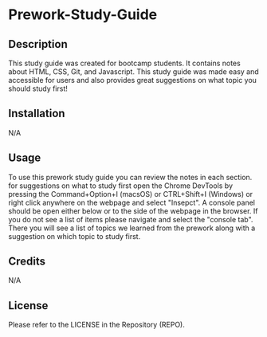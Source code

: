 # Prework-Study-Guide

## Description

This study guide was created for bootcamp students. It contains notes about HTML, CSS, Git, and Javascript. This study guide was made easy and accessible for users and also provides great suggestions on what topic you should study first!

## Installation

N/A

## Usage

To use this prework study guide you can review the notes in each section. for suggestions on what to study first open the Chrome DevTools by pressing the Command+Option+I (macsOS) or CTRL+Shift+I (Windows) or right click anywhere on the webpage and select "Insepct". A console panel should be open either below or to the side of the webpage in the browser. If you do not see a list of items please navigate and select the "console tab". There you will see a list of topics we learned from the prework along with a suggestion on which topic to study first.

## Credits

N/A

## License

Please refer to the LICENSE in the Repository (REPO).